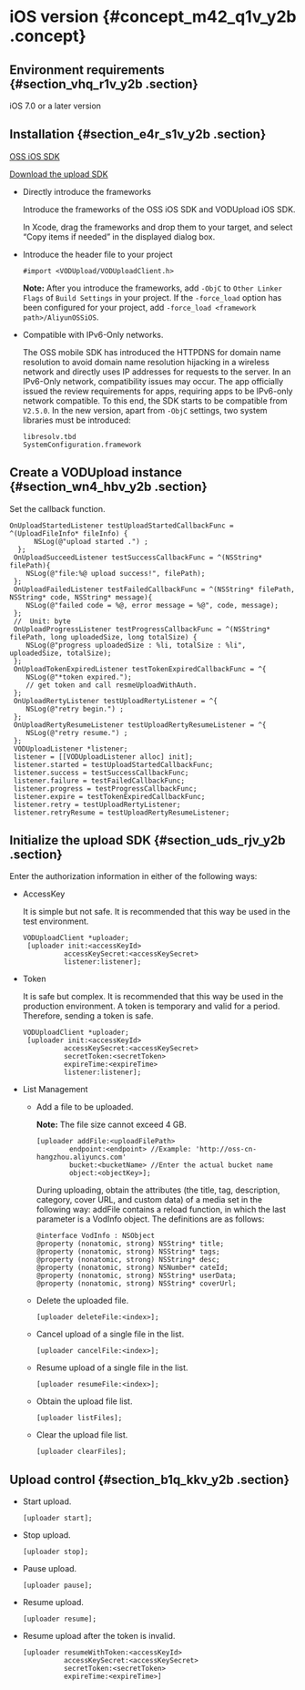 # iOS version {#concept_m42_q1v_y2b .concept}

## Environment requirements {#section_vhq_r1v_y2b .section}

iOS 7.0 or a later version

## Installation {#section_e4r_s1v_y2b .section}

[OSS iOS SDK](https://github.com/aliyun/aliyun-oss-ios-sdk/)

[Download the upload SDK](https://help.aliyun.com/document_detail/48501.html)

-   Directly introduce the frameworks

    Introduce the frameworks of the OSS iOS SDK and VODUpload iOS SDK.

    In Xcode, drag the frameworks and drop them to your target, and select “Copy items if needed” in the displayed dialog box.

-   Introduce the header file to your project

    ```
    #import <VODUpload/VODUploadClient.h>
    ```

    **Note:** After you introduce the frameworks, add `-ObjC` to `Other Linker Flags` of `Build Settings` in your project. If the `-force_load` option has been configured for your project, add `-force_load <framework path>/AliyunOSSiOS`.

-   Compatible with IPv6-Only networks.

    The OSS mobile SDK has introduced the HTTPDNS for domain name resolution to avoid domain name resolution hijacking in a wireless network and directly uses IP addresses for requests to the server. In an IPv6-Only network, compatibility issues may occur. The app officially issued the review requirements for apps, requiring apps to be IPv6-only network compatible. To this end, the SDK starts to be compatible from `V2.5.0`. In the new version, apart from `-ObjC` settings, two system libraries must be introduced:

    ```
    libresolv.tbd
    SystemConfiguration.framework
    ```


## Create a VODUpload instance {#section_wn4_hbv_y2b .section}

Set the callback function.

```
OnUploadStartedListener testUploadStartedCallbackFunc = ^(UploadFileInfo* fileInfo) {
      NSLog(@"upload started .") ;
  };
 OnUploadSucceedListener testSuccessCallbackFunc = ^(NSString* filePath){
    NSLog(@"file:%@ upload success!", filePath);
 };
 OnUploadFailedListener testFailedCallbackFunc = ^(NSString* filePath, NSString* code, NSString* message){
    NSLog(@"failed code = %@, error message = %@", code, message);
 };
 //  Unit: byte
 OnUploadProgressListener testProgressCallbackFunc = ^(NSString* filePath, long uploadedSize, long totalSize) {
    NSLog(@"progress uploadedSize : %li, totalSize : %li", uploadedSize, totalSize);
 };
 OnUploadTokenExpiredListener testTokenExpiredCallbackFunc = ^{
    NSLog(@"*token expired.");
    // get token and call resmeUploadWithAuth.
 };
 OnUploadRertyListener testUploadRertyListener = ^{
    NSLog(@"retry begin.") ;
 };
 OnUploadRertyResumeListener testUploadRertyResumeListener = ^{
    NSLog(@"retry resume.") ;
 };
 VODUploadListener *listener;
 listener = [[VODUploadListener alloc] init];
 listener.started = testUploadStartedCallbackFunc;
 listener.success = testSuccessCallbackFunc;
 listener.failure = testFailedCallbackFunc;
 listener.progress = testProgressCallbackFunc;
 listener.expire = testTokenExpiredCallbackFunc;
 listener.retry = testUploadRertyListener;
 listener.retryResume = testUploadRertyResumeListener;
```

## Initialize the upload SDK {#section_uds_rjv_y2b .section}

Enter the authorization information in either of the following ways:

-   AccessKey

    It is simple but not safe. It is recommended that this way be used in the test environment.

    ```
    VODUploadClient *uploader;
     [uploader init:<accessKeyId>
              accessKeySecret:<accessKeySecret>
              listener:listener];
    ```

-   Token

    It is safe but complex. It is recommended that this way be used in the production environment. A token is temporary and valid for a period. Therefore, sending a token is safe.

    ```
    VODUploadClient *uploader;
     [uploader init:<accessKeyId>
              accessKeySecret:<accessKeySecret>
              secretToken:<secretToken>
              expireTime:<expireTime>
              listener:listener];
    ```

-   List Management
    -   Add a file to be uploaded.

        **Note:** The file size cannot exceed 4 GB.

        ```
        [uploader addFile:<uploadFilePath>
                endpoint:<endpoint> //Example: 'http://oss-cn-hangzhou.aliyuncs.com'
                bucket:<bucketName> //Enter the actual bucket name
                object:<objectKey>];
        ```

        During uploading, obtain the attributes \(the title, tag, description, category, cover URL, and custom data\) of a media set in the following way: addFile contains a reload function, in which the last parameter is a VodInfo object. The definitions are as follows:

        ```
        @interface VodInfo : NSObject
        @property (nonatomic, strong) NSString* title;
        @property (nonatomic, strong) NSString* tags;
        @property (nonatomic, strong) NSString* desc;
        @property (nonatomic, strong) NSNumber* cateId;
        @property (nonatomic, strong) NSString* userData;
        @property (nonatomic, strong) NSString* coverUrl;
        ```

    -   Delete the uploaded file.

        ```
        [uploader deleteFile:<index>];
        ```

    -   Cancel upload of a single file in the list.

        ```
        [uploader cancelFile:<index>];
        ```

    -   Resume upload of a single file in the list.

        ```
        [uploader resumeFile:<index>]; 
        ```

    -   Obtain the upload file list.

        ```
        [uploader listFiles];
        ```

    -   Clear the upload file list.

        ```
        [uploader clearFiles];
        ```


## Upload control {#section_b1q_kkv_y2b .section}

-   Start upload.

    ```
    [uploader start];
    ```

-   Stop upload.

    ```
    [uploader stop];
    ```

-   Pause upload.

    ```
    [uploader pause];
    ```

-   Resume upload.

    ```
    [uploader resume];
    ```

-   Resume upload after the token is invalid.

    ```
    [uploader resumeWithToken:<accessKeyId>
              accessKeySecret:<accessKeySecret>
              secretToken:<secretToken>
              expireTime:<expireTime>]
    ```


